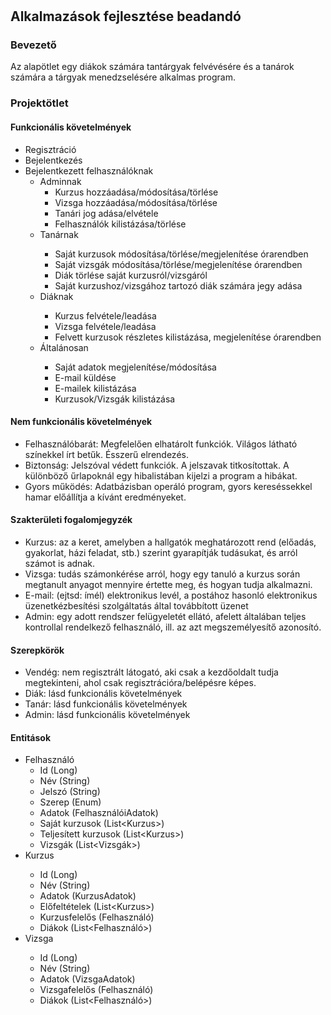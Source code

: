 # <H2>Alkalmazások fejlesztése beadandó</H2>
<H3>Bevezető</H3>
<p>Az alapötlet egy diákok számára tantárgyak felvévésére és a tanárok számára a tárgyak menedzselésére alkalmas program.</p>
<H3>Projektötlet</H3>
<H4>Funkcionális követelmények</H4>
<ul>
  <li>Regisztráció</li>
  <li>Bejelentkezés</li>
  <li>Bejelentkezett felhasználóknak
    <ul>
      <li>Adminnak
        <ul>
          <li>Kurzus hozzáadása/módosítása/törlése</li>
          <li>Vizsga hozzáadása/módosítása/törlése</li>
          <li>Tanári jog adása/elvétele</li>          
          <li>Felhasználók kilistázása/törlése</li>
        </ul>
      </li>
      <li>Tanárnak</li>
        <ul>
          <li>Saját kurzusok módosítása/törlése/megjelenítése órarendben</li> 
          <li>Saját vizsgák módosítása/törlése/megjelenítése órarendben</li> 
          <li>Diák törlése saját kurzusról/vizsgáról</li>
          <li>Saját kurzushoz/vizsgához tartozó diák számára jegy adása</li>
        </ul>
      <li>Diáknak</li>
        <ul>
          <li>Kurzus felvétele/leadása</li>
          <li>Vizsga felvétele/leadása</li>
          <li>Felvett kurzusok részletes kilistázása, megjelenítése órarendben</li>
        </ul>
      <li>Általánosan</li>
        <ul>
          <li>Saját adatok megjelenítése/módosítása</li>
          <li>E-mail küldése</li>
          <li>E-mailek kilistázása</li>
          <li>Kurzusok/Vizsgák kilistázása</li>
        </ul>
    </ul>
  </li>
</ul>
<H4>Nem funkcionális követelmények</H4>
<ul>
  <li>Felhasználóbarát: Megfelelően elhatárolt funkciók. Világos látható színekkel írt betűk. Ésszerű elrendezés.</li>
  <li>Biztonság: Jelszóval védett funkciók. A jelszavak titkosítottak. A különböző űrlapoknál egy hibalistában kijelzi a program a hibákat.</li>
  <li>Gyors működés: Adatbázisban operáló program, gyors kereséssekkel hamar előállítja a kívánt eredményeket.</li>
</ul>
<H4>Szakterületi fogalomjegyzék</H4>
<ul>
  <li>Kurzus: az a keret, amelyben a hallgatók meghatározott rend (előadás, gyakorlat, házi feladat, stb.) szerint gyarapítják tudásukat, és arról számot is adnak.</li>
  <li>Vizsga: tudás számonkérése arról, hogy egy tanuló a kurzus során megtanult anyagot mennyire értette meg, és hogyan tudja alkalmazni. </li>
  <li>E-mail: (ejtsd: ímél) elektronikus levél, a postához hasonló elektronikus üzenetkézbesítési szolgáltatás által továbbított üzenet</li>
  <li>Admin: egy adott rendszer felügyeletét ellátó, afelett általában teljes kontrollal rendelkező felhasználó, ill. az azt megszemélyesítő azonosító.</li>
</ul>
<H4>Szerepkörök</H4>
<ul>
  <li>Vendég: nem regisztrált látogató, aki csak a kezdőoldalt tudja megtekinteni, ahol csak regisztrációra/belépésre képes.</li>
  <li>Diák: lásd funkcionális követelmények</li>
  <li>Tanár: lásd funkcionális követelmények</li>
  <li>Admin: lásd funkcionális követelmények</li>
</ul>

<H4>Entitások</H4>
<ul>
  <li>Felhasználó
    <ul>
      <li>Id (Long)</li>
      <li>Név (String)</li>
      <li>Jelszó (String)</li>
      <li>Szerep (Enum)</li>
      <li>Adatok (FelhasználóiAdatok)</li>
      <li>Saját kurzusok (List&lt;Kurzus&gt;)</li>
      <li>Teljesített kurzusok (List&lt;Kurzus&gt;)</li>
      <li>Vizsgák (List&lt;Vizsgák&gt;)</li>
    </ul>
  </li>
  <li>Kurzus</li>
    <ul>
        <li>Id (Long)</li>
        <li>Név (String)</li>
        <li>Adatok (KurzusAdatok)</li>
        <li>Előfeltételek (List&lt;Kurzus&gt;)</li>
        <li>Kurzusfelelős (Felhasználó)</li>
        <li>Diákok (List&lt;Felhasználó&gt;)</li>
    </ul>
  <li>Vizsga</li>
    <ul>
        <li>Id (Long)</li>
        <li>Név (String)</li>
        <li>Adatok (VizsgaAdatok)</li>
        <li>Vizsgafelelős (Felhasználó)</li>
        <li>Diákok (List&lt;Felhasználó&gt;)</li>
    </ul>
</ul>

